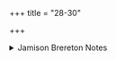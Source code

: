 +++
title = "28-30"

+++

<details><summary>Jamison Brereton Notes</summary>

No particular evidence of unity, except for an emphasis in the 1st two vss. on the technicalities of soma-preparation.
</details>
